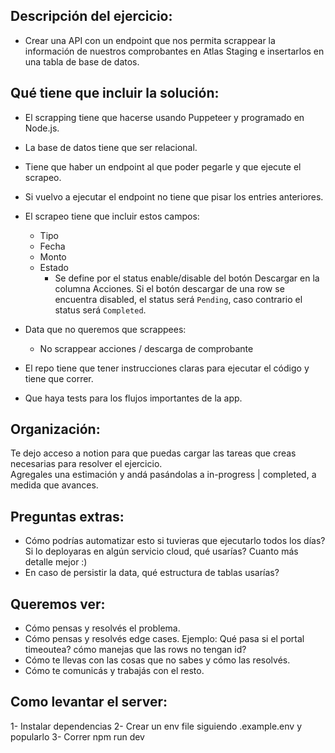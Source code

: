 ## Descripción del ejercicio:
- Crear una API con un endpoint que nos permita scrappear la información de nuestros comprobantes en Atlas Staging e insertarlos en una tabla de base de datos.  

## Qué tiene que incluir la solución:
* El scrapping tiene que hacerse usando Puppeteer y programado en Node.js.
* La base de datos tiene que ser relacional. 
* Tiene que haber un endpoint al que poder pegarle y que ejecute el scrapeo.
* Si vuelvo a ejecutar el endpoint no tiene que pisar los entries anteriores.
* El scrapeo tiene que incluir estos campos: 
  * Tipo 
  * Fecha 
  * Monto
  * Estado 
    * Se define por el status enable/disable del botón Descargar en la columna Acciones. Si el botón descargar de una row se encuentra disabled, el status será `Pending`, caso contrario el status será `Completed`.     

* Data que no queremos que scrappees:
  * No scrappear acciones / descarga de comprobante
* El repo tiene que tener instrucciones claras para ejecutar el código y tiene que correr.
* Que haya tests para los flujos importantes de la app.

## Organización:
Te dejo acceso a notion para que puedas cargar las tareas que creas necesarias para resolver el ejercicio.   
Agregales una estimación y andá pasándolas a in-progress | completed, a medida que avances.


## Preguntas extras:
- Cómo podrías automatizar esto si tuvieras que ejecutarlo todos los días? Si lo deployaras en algún servicio cloud, qué usarías? Cuanto más detalle mejor :)
- En caso de persistir la data, qué estructura de tablas usarías?


## Queremos ver:
- Cómo pensas y resolvés el problema.   
- Cómo pensas y resolvés edge cases. Ejemplo: Qué pasa si el portal timeoutea? cómo manejas que las rows no tengan id?
- Cómo te llevas con las cosas que no sabes y cómo las resolvés.  
- Cómo te comunicás y trabajás con el resto. 

## Como levantar el server:
1- Instalar dependencias
2- Crear un env file siguiendo .example.env y popularlo
3- Correr npm run dev